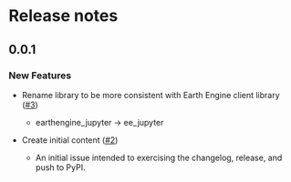 # Release notes

<!-- do not remove -->

## 0.0.1

### New Features

- Rename library to be more consistent with Earth Engine client library ([#3](https://github.com/google/earthengine-jupyter/issues/3))
  - earthengine_jupyter -> ee_jupyter

- Create initial content ([#2](https://github.com/google/earthengine-jupyter/issues/2))
  - An initial issue intended to exercising the changelog, release, and push to PyPI.



